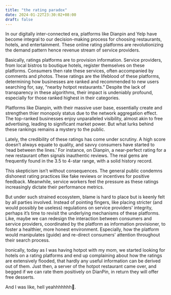 ```yaml
---
title: "the rating paradox"
date: 2024-01-22T23:30:02+08:00
draft: false
---
```


In our digitally inter-connected era, platforms like Dianpin and Yelp have become integral to our decision-making process for choosing restaurants, hotels, and entertainment. These online rating platforms are revolutionizing the demand pattern hence revenue stream of service providers. 

Basically, ratings platforms are to provision information. Service providers, from local bistros to boutique hotels, register themselves on these platforms. Consumers then rate these services, often accompanied by comments and photos. These ratings are the lifeblood of these platforms, determining how businesses are ranked and recommended to new users searching for, say, “nearby hotpot restaurants.” Despite the lack of transparency in these algorithms, their impact is undeniably profound, especially for those ranked highest in their categories.

Platforms like Dianpin, with their massive user base, essentially create and strengthen thier monopoly status due to the network aggregation effect. The top-ranked businesses enjoy unparalleled visibility, almost akin to free advertising, leading to significant market power. But what lurks behind these rankings remains a mystery to the public.

Lately, the credibility of these ratings has come under scrutiny. A high score doesn’t always equate to quality, and savvy consumers have started to ‘read between the lines.’ For instance, on Dianpin, a near-perfect rating for a new restaurant often signals inauthentic reviews. The real gems are frequently found in the 3.5 to 4-star range, with a solid history record.

This skepticism isn’t without consequences. The general public condemns dishonest rating practices like fake reviews or incentives for positive feedback. Meanwhile, service workers feel the pressure as these ratings increasingly dictate their performance metrics. 

But under such strained ecosystem, blame is hard to place but is keenly felt by all parties involved. Instead of pointing fingers, like placing stricter (and would possibly be useless) regulations on service providers' integrity, perhaps it’s time to revisit the underlying mechanisms of these platforms. Like, maybe we can redesign the interaction between consumers and service providers, coordinated by the platform as information provisioner, to foster a healthier, more honest environment. Especially, how the platform would manipulates (guide) and re-direct consumers' attention throughout their search process.

Ironically, today as I was having hotpot with my mom, we started looking for hotels on a rating platforms and end up complaining about how the ratings are extensively flooded, that hardly any useful information can be derived out of them. Just then, a server of the hotpot restaurant came over, and begged if we can rate them positively on DianPin, in return they will offer free desserts.

And I was like, hell yeahhhhhhh🤩.
